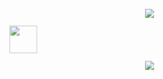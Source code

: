 <p align="center">
  <img src="https://capsule-render.vercel.app/api?type=waving&height=100&color=gradient&text=Hey%20You&animation=fadeIn&fontColor=fff"/>
</p>

<a href="https://www.instagram.com/figgokian/">
  <img height="50" src="https://user-images.githubusercontent.com/46517096/166974368-9798f39f-1f46-499c-b14e-81f0a3f83a06.png"/>
</a>

<p align="center">
  <img src="https://media.giphy.com/media/v1.Y2lkPTc5MGI3NjExMnNzMXJ0N25lZGlhZGxyMG1uZzVoYjdlNWpnOWNwOXRycTY2YzIwayZlcD12MV9naWZzX3NlYXJjaCZjdD1n/tZqQgnb4a9eYSVNOvY/giphy.gif"/>
</p>

